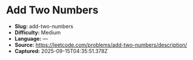 # Add Two Numbers

- **Slug:** add-two-numbers
- **Difficulty:** Medium
- **Language:** —
- **Source:** https://leetcode.com/problems/add-two-numbers/description/
- **Captured:** 2025-09-15T04:35:51.378Z

